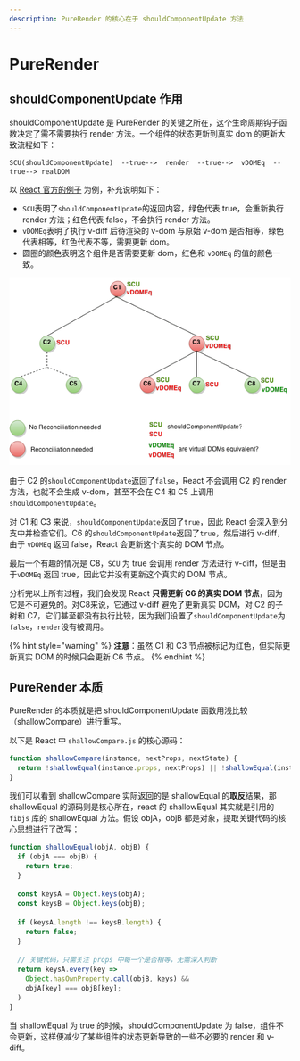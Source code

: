 ```yaml
---
description: PureRender 的核心在于 shouldComponentUpdate 方法
---
```


# PureRender

## shouldComponentUpdate 作用

shouldComponentUpdate 是 PureRender 的关键之所在，这个生命周期钩子函数决定了需不需要执行 render 方法。一个组件的状态更新到真实 dom 的更新大致流程如下：

```text
SCU(shouldComponentUpdate)  --true-->  render  --true-->  vDOMEq  --true--> realDOM
```

以 [React 官方的例子](https://doc.react-china.org/docs/optimizing-performance.html#shouldcomponentupdate应用) 为例，补充说明如下：

* `SCU`表明了`shouldComponentUpdate`的返回内容，绿色代表 true，会重新执行 render 方法；红色代表 false，不会执行 render 方法。
* `vDOMEq`表明了执行 v-diff 后待渲染的 v-dom 与原始 v-dom 是否相等，绿色代表相等，红色代表不等，需要更新 dom。
* 圆圈的颜色表明这个组件是否需要更新 dom，红色和 `vDOMEq` 的值的颜色一致。

![](../../.gitbook/assets/should-component-update-1.png)

由于 C2 的`shouldComponentUpdate`返回了`false`，React 不会调用 C2 的 render 方法，也就不会生成 v-dom，甚至不会在 C4 和 C5 上调用`shouldComponentUpdate`。

对 C1 和 C3 来说，`shouldComponentUpdate`返回了`true`，因此 React 会深入到分支中并检查它们。C6 的`shouldComponentUpdate`返回了`true`，然后进行 v-diff，由于 `vDOMEq` 返回 false，React 会更新这个真实的 DOM 节点。

最后一个有趣的情况是 C8，`SCU` 为 true 会调用 render 方法进行 v-diff，但是由于`vDOMEq` 返回 true，因此它并没有更新这个真实的 DOM 节点。

分析完以上所有过程，我们会发现 React **只需更新 C6 的真实 DOM 节点**，因为它是不可避免的。对C8来说，它通过 v-diff 避免了更新真实 DOM，对 C2 的子树和 C7，它们甚至都没有执行比较，因为我们设置了`shouldComponentUpdate`为`false`，`render`没有被调用。

{% hint style="warning" %}
**注意**：虽然 C1 和 C3 节点被标记为红色，但实际更新真实 DOM 的时候只会更新 C6 节点。
{% endhint %}

## PureRender 本质

PureRender 的本质就是把 shouldComponentUpdate 函数用浅比较（shallowCompare）进行重写。

以下是 React 中 `shallowCompare.js` 的核心源码：

```javascript
function shallowCompare(instance, nextProps, nextState) {
  return !shallowEqual(instance.props, nextProps) || !shallowEqual(instance.state, nextState);
}
```

 我们可以看到 shallowCompare 实际返回的是 shallowEqual 的**取反**结果，那 shallowEqual 的源码则是核心所在，react 的 shallowEqual 其实就是引用的 `fibjs` 库的 shallowEqual 方法。假设 objA，objB 都是对象，提取关键代码的核心思想进行了改写：

```javascript
function shallowEqual(objA, objB) {
  if (objA === objB) {
    return true;
  }

  const keysA = Object.keys(objA);
  const keysB = Object.keys(objB);

  if (keysA.length !== keysB.length) {
    return false;
  }

  // 关键代码，只需关注 props 中每一个是否相等，无需深入判断
  return keysA.every(key => 
    Object.hasOwnProperty.call(objB, keys) &&
    objA[key] === objB[key];
  )
}
```

当 shallowEqual 为 true 的时候，shouldComponentUpdate 为 false，组件不会更新，这样便减少了某些组件的状态更新导致的一些不必要的 render 和 v-diff 。

